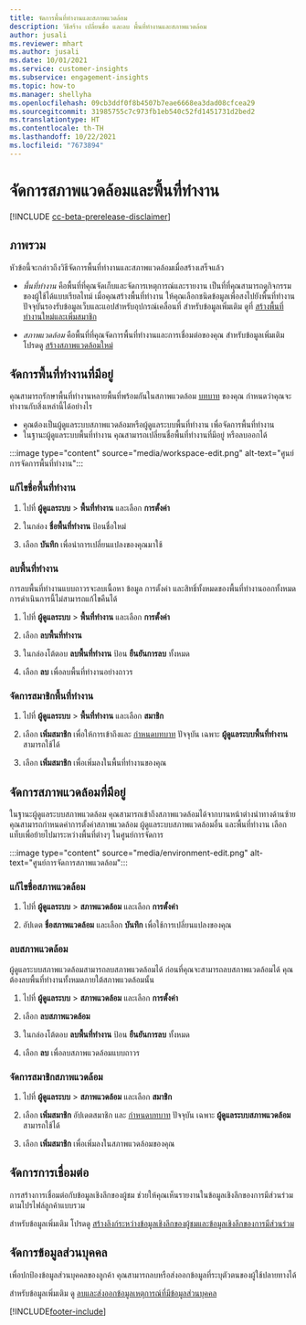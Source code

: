 ```yaml
---
title: จัดการพื้นที่ทำงานและสภาพแวดล้อม
description: วิธีสร้าง เปลี่ยนชื่อ และลบ พื้นที่ทำงานและสภาพแวดล้อม
author: jusali
ms.reviewer: mhart
ms.author: jusali
ms.date: 10/01/2021
ms.service: customer-insights
ms.subservice: engagement-insights
ms.topic: how-to
ms.manager: shellyha
ms.openlocfilehash: 09cb3ddf0f8b4507b7eae6668ea3dad08cfcea29
ms.sourcegitcommit: 31985755c7c973fb1eb540c52fd1451731d2bed2
ms.translationtype: HT
ms.contentlocale: th-TH
ms.lasthandoff: 10/22/2021
ms.locfileid: "7673894"
---
```

# <a name="manage-environments-and-workspaces"></a>จัดการสภาพแวดล้อมและพื้นที่ทำงาน

[!INCLUDE [cc-beta-prerelease-disclaimer](includes/cc-beta-prerelease-disclaimer.md)]

## <a name="overview"></a>ภาพรวม

หัวข้อนี้จะกล่าวถึงวิธีจัดการพื้นที่ทำงานและสภาพแวดล้อมเมื่อสร้างเสร็จแล้ว 

- *พื้นที่ทำงาน* คือพื้นที่ที่คุณจัดเก็บและจัดการเหตุการณ์และรายงาน เป็นที่ที่คุณสามารถดูกิจกรรมของผู้ใช้ได้แบบเรียลไทม์ เมื่อคุณสร้างพื้นที่ทำงาน ให้คุณเลือกชนิดข้อมูลเพื่อสงไปยังพื้นที่ทำงาน ปัจจุบันรองรับข้อมูลเว็บและแอปสำหรับอุปกรณ์เคลื่อนที่ สำหรับข้อมูลเพิ่มเติม ดูที่ [สร้างพื้นที่ทำงานใหม่และเพิ่มสมาชิก](create-workspace.md)

- *สภาพแวดล้อม* คือพื้นที่ที่คุณจัดการพื้นที่ทำงานและการเชื่อมต่อของคุณ สำหรับข้อมูลเพิ่มเติม โปรดดู [สร้างสภาพแวดล้อมใหม่](create-new-environment.md)

## <a name="manage-an-existing-workspace"></a>จัดการพื้นที่ทำงานที่มีอยู่

คุณสามารถรักษาพื้นที่ทำงานหลายพื้นที่พร้อมกันในสภาพแวดล้อม [บทบาท](user-roles.md) ของคุณ กำหนดว่าคุณจะทำงานกับสิ่งเหล่านี้ได้อย่างไร 

 - คุณต้องเป็นผู้ดูแลระบบสภาพแวดล้อมหรือผู้ดูแลระบบพื้นที่ทำงาน เพื่อจัดการพื้นที่ทำงาน
 - ในฐานะผู้ดูแลระบบพื้นที่ทำงาน คุณสามารถเปลี่ยนชื่อพื้นที่ทำงานที่มีอยู่ หรือลบออกได้ 

:::image type="content" source="media/workspace-edit.png" alt-text="ศูนย์การจัดการพื้นที่ทำงาน":::

### <a name="edit-a-workspace-name"></a>แก้ไขชื่อพื้นที่ทำงาน

1. ไปที่ **ผู้ดูแลระบบ** > **พื้นที่ทำงาน** และเลือก **การตั้งค่า**

1. ในกล่อง **ชื่อพื้นที่ทำงาน** ป้อนชื่อใหม่

1. เลือก **บันทึก** เพื่อนำการเปลี่ยนแปลงของคุณมาใช้

### <a name="delete-a-workspace"></a>ลบพื้นที่ทำงาน

การลบพื้นที่ทำงานแบบถาวรจะลบเนื้อหา ข้อมูล การตั้งค่า และสิทธิ์ทั้งหมดของพื้นที่ทำงานออกทั้งหมด การดำเนินการนี้ไม่สามารถแก้ไขคืนได้

1. ไปที่ **ผู้ดูแลระบบ** > **พื้นที่ทำงาน** และเลือก **การตั้งค่า**

1. เลือก **ลบพื้นที่ทำงาน** 

1. ในกล่องโต้ตอบ **ลบพื้นที่ทำงาน** ป้อน **ยืนยันการลบ** ทั้งหมด 

1. เลือก **ลบ** เพื่อลบพื้นที่ทำงานอย่างถาวร

### <a name="manage-workspace-members"></a>จัดการสมาชิกพื้นที่ทำงาน

1. ไปที่ **ผู้ดูแลระบบ** > **พื้นที่ทำงาน** และเลือก **สมาชิก**

1. เลือก **เพิ่มสมาชิก** เพื่อให้การเข้าถึงและ [กำหนดบทบาท](user-roles.md) ปัจจุบัน เฉพาะ **ผู้ดูแลระบบพื้นที่ทำงาน** สามารถใช้ได้

1. เลือก **เพิ่มสมาชิก** เพื่อเพิ่มลงในพื้นที่ทำงานของคุณ

## <a name="manage-an-existing-environment"></a>จัดการสภาพแวดล้อมที่มีอยู่

ในฐานะผู้ดูแลระบบสภาพแวดล้อม คุณสามารถเข้าถึงสภาพแวดล้อมได้จากบานหน้าต่างนำทางด้านซ้าย คุณสามารถกำหนดค่าการตั้งค่าสภาพแวดล้อม ผู้ดูแลระบบสภาพแวดล้อมอื่น และพื้นที่ทำงาน เลือกแท็บเพื่อย้ายไปมาระหว่างพื้นที่ต่างๆ ในศูนย์การจัดการ

:::image type="content" source="media/environment-edit.png" alt-text="ศูนย์การจัดการสภาพแวดล้อม":::

### <a name="edit-an-environment-name"></a>แก้ไขชื่อสภาพแวดล้อม

1. ไปที่ **ผู้ดูแลระบบ** > **สภาพแวดล้อม** และเลือก **การตั้งค่า**

1. อัปเดต **ชื่อสภาพแวดล้อม** และเลือก **บันทึก** เพื่อใช้การเปลี่ยนแปลงของคุณ

### <a name="delete-an-environment"></a>ลบสภาพแวดล้อม

ผู้ดูแลระบบสภาพแวดล้อมสามารถลบสภาพแวดล้อมได้ ก่อนที่คุณจะสามารถลบสภาพแวดล้อมได้ คุณต้องลบพื้นที่ทำงานทั้งหมดภายใต้สภาพแวดล้อมนั้น

1. ไปที่ **ผู้ดูแลระบบ** > **สภาพแวดล้อม** และเลือก **การตั้งค่า**

1. เลือก **ลบสภาพแวดล้อม** 

1. ในกล่องโต้ตอบ **ลบพื้นที่ทำงาน** ป้อน **ยืนยันการลบ** ทั้งหมด 

1. เลือก **ลบ** เพื่อลบสภาพแวดล้อมแบบถาวร

### <a name="manage-environment-members"></a>จัดการสมาชิกสภาพแวดล้อม

1. ไปที่ **ผู้ดูแลระบบ** > **สภาพแวดล้อม** และเลือก **สมาชิก**

1. เลือก **เพิ่มสมาชิก** อัปเดตสมาชิก และ [กำหนดบทบาท](user-roles.md) ปัจจุบัน เฉพาะ **ผู้ดูแลระบบสภาพแวดล้อม** สามารถใช้ได้

1. เลือก **เพิ่มสมาชิก** เพื่อเพิ่มลงในสภาพแวดล้อมของคุณ

## <a name="manage-connections"></a>จัดการการเชื่อมต่อ

การสร้างการเชื่อมต่อกับข้อมูลเชิงลึกของผู้ชม ช่วยให้คุณเห็นรายงานในข้อมูลเชิงลึกของการมีส่วนร่วมตามโปรไฟล์ลูกค้าแบบรวม 

สำหรับข้อมูลเพิ่มเติม โปรดดู [สร้างลิงก์ระหว่างข้อมูลเชิงลึกของผู้ชมและข้อมูลเชิงลึกของการมีส่วนร่วม](integrate-audience-insights-engagement-insights.md)

## <a name="manage-personal-data"></a>จัดการข้อมูลส่วนบุคคล

เพื่อปกป้องข้อมูลส่วนบุคคลของลูกค้า คุณสามารถลบหรือส่งออกข้อมูลที่ระบุตัวตนของผู้ใช้ปลายทางได้

สำหรับข้อมูลเพิ่มเติม ดู [ลบและส่งออกข้อมูลเหตุการณ์ที่มีข้อมูลส่วนบุคคล](../dsr-rights-requests.md#deleting-and-exporting-event-data-containing-end-user-identifiable-information)

[!INCLUDE[footer-include](../includes/footer-banner.md)]
